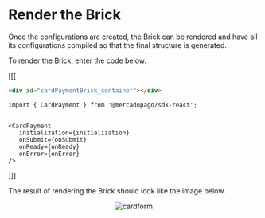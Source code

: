 # Render the Brick

Once the configurations are created, the Brick can be rendered and have all its configurations compiled so that the final structure is generated.

To render the Brick, enter the code below.

[[[
```html
<div id="cardPaymentBrick_container"></div>
```
```react-jsx
import { CardPayment } from '@mercadopago/sdk-react';


<CardPayment
   initialization={initialization}
   onSubmit={onSubmit}
   onReady={onReady}
   onError={onError}
/>
```
]]]

The result of rendering the Brick should look like the image below.

<center>

![cardform](checkout-bricks/card-form-en.png)

</center>